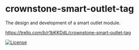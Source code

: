 # crownstone-smart-outlet-tag
The design and development of a smart outlet module.


https://trello.com/b/r1bKKDdL/crownstone-smart-outlet-tag

[![License](https://img.shields.io/badge/License-Apache_2.0-blue.svg)](https://opensource.org/licenses/Apache-2.0)
